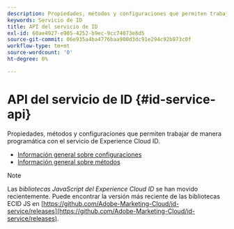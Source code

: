 ```yaml
---
description: Propiedades, métodos y configuraciones que permiten trabajar de manera programática con el servicio de Experience Cloud ID.
keywords: Servicio de ID
title: API del servicio de ID
exl-id: 60ae4927-e905-4252-b9ec-9cc74073e8d5
source-git-commit: 06e935a4ba4776baa900d3dc91e294c92b873c0f
workflow-type: tm+mt
source-wordcount: '0'
ht-degree: 0%

---
```


# API del servicio de ID {#id-service-api}

Propiedades, métodos y configuraciones que permiten trabajar de manera programática con el servicio de Experience Cloud ID.

* [Información general sobre configuraciones](function-vars/function-vars.md)
* [Información general sobre métodos](get-set/get-set.md)

>[!NOTE]
>
>Las *bibliotecas JavaScript del Experience Cloud ID* se han movido recientemente. Puede encontrar la versión más reciente de las bibliotecas ECID JS en [https://github.com/Adobe-Marketing-Cloud/id-service/releases](https://github.com/Adobe-Marketing-Cloud/id-service/releases).
